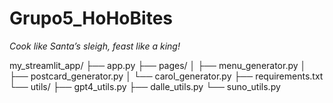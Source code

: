 # Grupo5_HoHoBites
*Cook like Santa’s sleigh, feast like a king!*

my_streamlit_app/
├── app.py
├── pages/
│   ├── menu_generator.py
│   ├── postcard_generator.py
│   └── carol_generator.py
├── requirements.txt
└── utils/
    ├── gpt4_utils.py
    ├── dalle_utils.py
    └── suno_utils.py
